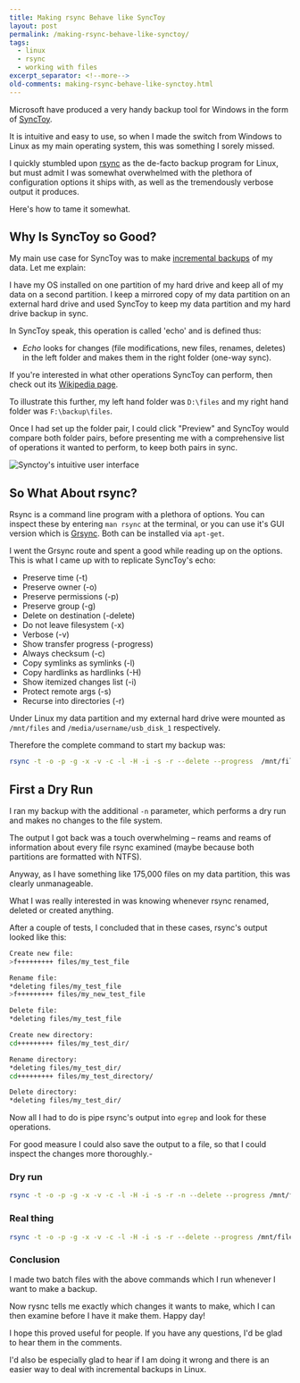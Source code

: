 ```yaml
---
title: Making rsync Behave like SyncToy
layout: post
permalink: /making-rsync-behave-like-synctoy/
tags:
  - linux
  - rsync
  - working with files
excerpt_separator: <!--more-->
old-comments: making-rsync-behave-like-synctoy.html
---
```


Microsoft have produced a very handy backup tool for Windows in the form of [SyncToy](http://www.microsoft.com/en-us/download/details.aspx?id=15155 "SyncToy 2.1").

It is intuitive and easy to use, so when I made the switch from Windows to Linux as my main operating system, this was something I sorely missed.

I quickly stumbled upon [rsync](http://rsync.samba.org/ "The rsync web pages") as the de-facto backup program for Linux, but must admit I was somewhat overwhelmed with the plethora of configuration options it ships with, as well as the tremendously verbose output it produces.

Here's how to tame it somewhat.

<!--more-->

## Why Is SyncToy so Good?

My main use case for SyncToy was to make [incremental backups](http://en.wikipedia.org/wiki/Incremental_backup "If you don't know what this is, you should find out") of my data. Let me explain:

I have my OS installed on one partition of my hard drive and keep all of my data on a second partition. I keep a mirrored copy of my data partition on an external hard drive and used SyncToy to keep my data partition and my hard drive backup in sync.

In SyncToy speak, this operation is called 'echo' and is defined thus:

-  _Echo_ looks for changes (file modifications, new files, renames, deletes) in the left folder and makes them in the right folder (one-way sync).

If you're interested in what other operations SyncToy can perform, then check out its [Wikipedia page](http://en.wikipedia.org/wiki/SyncToy "SyncToy on Wikipedia").

To illustrate this further, my left hand folder was `D:\files` and my right hand folder was `F:\backup\files`.

Once I had set up the folder pair, I could click "Preview" and SyncToy would compare both folder pairs, before presenting me with a comprehensive list of operations it wanted to perform, to keep both pairs in sync.

![Synctoy's intuitive user interface](https://res.cloudinary.com/hibbard/image/upload/v1530007196/synctoy.png "Synctoy's intuitive user interface")

## So What About rsync?

Rsync is a command line program with a plethora of options. You can inspect these by entering `man rsync` at the terminal, or you can use it's GUI version which is [Grsync](http://pclosmag.com/html/Issues/200708/page04.html "A tutorial on using Grsync"). Both can be installed via `apt-get`.

I went the Grsync route and spent a good while reading up on the options. This is what I came up with to replicate SyncToy's echo:

-  Preserve time (-t)
-  Preserve owner (-o)
-  Preserve permissions (-p)
-  Preserve group (-g)
-  Delete on destination (-delete)
-  Do not leave filesystem (-x)
-  Verbose (-v)
-  Show transfer progress (-progress)
-  Always checksum (-c)
-  Copy symlinks as symlinks (-l)
-  Copy hardlinks as hardlinks (-H)
-  Show itemized changes list (-i)
-  Protect remote args (-s)
-  Recurse into directories (-r)

Under Linux my data partition and my external hard drive were mounted as `/mnt/files` and `/media/username/usb_disk_1` respectively.

Therefore the complete command to start my backup was:

```sh
rsync -t -o -p -g -x -v -c -l -H -i -s -r --delete --progress  /mnt/files /media/username/usb_disk_1
```

## First a Dry Run

I ran my backup with the additional `-n` parameter, which performs a dry run and makes no changes to the file system.

The output I got back was a touch overwhelming – reams and reams of information about every file rsync examined (maybe because both partitions are formatted with NTFS).

Anyway, as I have something like 175,000 files on my data partition, this was clearly unmanageable.

What I was really interested in was knowing whenever rsync renamed, deleted or created anything.

After a couple of tests, I concluded that in these cases, rsync's output looked like this:

```sh
Create new file:
>f+++++++++ files/my_test_file

Rename file:
*deleting files/my_test_file
>f+++++++++ files/my_new_test_file

Delete file:
*deleting files/my_test_file

Create new directory:
cd+++++++++ files/my_test_dir/

Rename directory:
*deleting files/my_test_dir/
cd+++++++++ files/my_test_directory/

Delete directory:
*deleting files/my_test_dir/
```

Now all I had to do is pipe rsync's output into `egrep` and look for these operations.

For good measure I could also save the output to a file, so that I could inspect the changes more thoroughly.-

### Dry run

```sh
rsync -t -o -p -g -x -v -c -l -H -i -s -r -n --delete --progress /mnt/files /media/username/usb_disk_1 | egrep "\*|>|cd\+" > dryrun
```

### Real thing

```sh
rsync -t -o -p -g -x -v -c -l -H -i -s -r --delete --progress /mnt/files /media/username/usb_disk_1 | egrep "\*|>|cd\+" > real_thing
```

### Conclusion

I made two batch files with the above commands which I run whenever I want to make a backup.

Now rysnc tells me exactly which changes it wants to make, which I can then examine before I have it make them. Happy day!

I hope this proved useful for people. If you have any questions, I'd be glad to hear them in the comments.

I'd also be especially glad to hear if I am doing it wrong and there is an easier way to deal with incremental backups in Linux.
